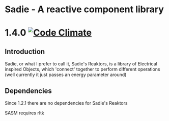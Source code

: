 Sadie - A reactive component library
====================================
# 1.4.0 [![Code Climate](https://codeclimate.com/github/IceDragon200/Sadie.png)](https://codeclimate.com/github/IceDragon200/Sadie)

## Introduction
Sadie, or what I prefer to call it, Sadie's Reaktors, is a library of Electrical inspired Objects, which 'connect' together to perform different operations (well currently it just passes an energy parameter around)

## Dependencies
Since 1.2.1 there are no dependencies for Sadie's Reaktors

SASM requires rltk
